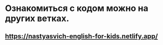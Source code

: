 # Ознакомиться с кодом можно на других ветках.

## https://nastyasvich-english-for-kids.netlify.app/
